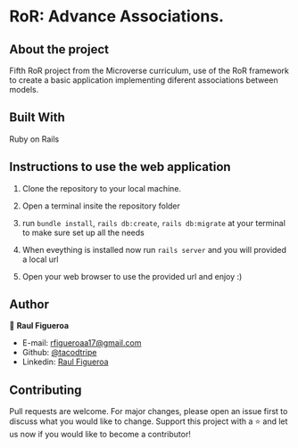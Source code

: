 # RoR: Advance Associations.

## About the project
  Fifth RoR project from the Microverse curriculum, use of the RoR framework to create a basic application implementing diferent associations between models.

## Built With
  Ruby on Rails
  
## Instructions to use the web application
1. Clone the repository to your local machine.

2. Open a terminal insite the repository folder


3. run `bundle install`, `rails db:create`, `rails db:migrate` at your terminal to make sure set up all the needs

4. When eveything is installed now run `rails server` and you will provided a local url

5. Open your web browser to use the provided url and enjoy :)

## Author

👨 **Raul Figueroa**
- E-mail: rfigueroaa17@gmail.com
- Github: [@tacodtripe](https://github.com/tacodtripe)
- Linkedin: [Raul Figueroa](https://www.linkedin.com/in/luis-raul-figueroa-soto-63411118a/)

## Contributing
Pull requests are welcome. For major changes, please open an issue first to discuss what you would like to change.
Support this project with a ⭐️ and let us now if you would like to become a contributor!
